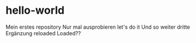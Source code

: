 # hello-world
Mein erstes repository
Nur mal ausprobieren
let's do it
Und so weiter
dritte Ergänzung reloaded
Loaded??
